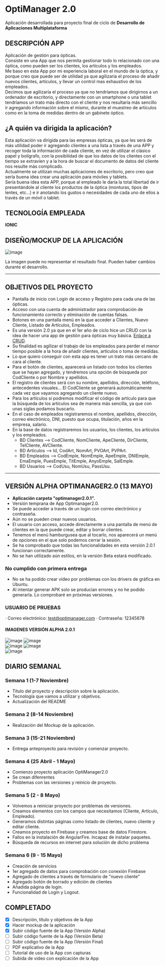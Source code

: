 # OptiManager 2.0
Aplicación desarrollada para proyecto final de ciclo de **Desarrollo de Aplicaciones Multiplataforma**

## DESCRIPCIÓN APP
Aplicación de gestión para ópticas. <br>
Consiste en una App que nos permita gestionar todo lo relacionado con una óptica, como pueden ser los clientes, los artículos y los empleados. <br>
Me baso en esta App por mi experiencia laboral en el mundo de la óptica, y porque creo que puede ser de utilidad ya que agilizaría el proceso de añadir nuevos clientes, artículos, y llevar un control mas exhaustivo de los empleados. <br>
Decimos que agilizaría el proceso ya que no tendríamos que dirigirnos a un ordenador de escritorio, y directamente con un smartphone o una tablet tendríamos un trato más directo con el cliente y nos resultaría más sencillo ir agregando información sobre el mismo, durante el muestreo de artículos como en la toma de medidas dentro de un gabinete óptico. <br>

## ¿A quién va dirigida la aplicación?
Esta aplicación va dirigida para las empresas ópticas, ya que les será de más utilidad poder ir agregando clientes a una lista a través de una APP y recoger toda la información de cada cliente, en vez de utilizar el clásico papel y bolígrafo, con la posibilidad de que los datos de los clientes con el tiempo se extravíen y a la hora de buscar el documento de datos del cliente nos resulte más complicado. <br>
Actualmente se utilizan muchas aplicaciones de escritorio, pero creo que sería buena idea crear una aplicación para móviles y tablets.<br>
Sería buena idea esta APP, porque al empleado le daría la total libertad de ir presentándole al cliente los productos de la óptica (monturas, tipos de lentes, etc...) e ir anotando los gustos o necesidades de cada uno de ellos a través de un móvil o tablet.


## TECNOLOGÍA EMPLEADA 
<strong> IONIC </strong>

## DISEÑO/MOCKUP DE LA APLICACIÓN
![image](mockup_app.png "Mockup app") <br>

La imagen puede no representar el resultado final. Pueden haber cambios durante el desarrollo.

----------------------------------

## OBJETIVOS DEL PROYECTO
- Pantalla de inicio con Login de acceso y Registro para cada una de las ópticas.
- Acceso con una cuenta de administrador para comprobación de funcionamiento correcto y eliminación de cuentas falsas.
- Botones en una pantalla menú en la que acceder a Clientes, Nuevo Cliente, Listado de Artículos, Empleados.
- Es una versión 2.0 ya que en el 1er año de ciclo hice un CRUD con la idea de hacer una app de gestión para ópticas muy básica. [Enlace a CRUD](https://github.com/Miguelgm1693/CRUD_OptiManager).
- Su finalidad es agilizar el trabajo de los empleados para perder el menor tiempo posible a la hora de añadir clientes, artículos o toma de medidas.
- Lo que quiero conseguir con esta app es tener un trato más cercano de cara al cliente.
- Para el botón de clientes, aparecerá un listado con todos los clientes que se hayan agregado, y tendremos una opción de búsqueda por CodCliente o por Nombre y apellidos.
- El registro de clientes será con su nombre, apellidos, dirección, teléfono, antecedentes visuales... El CodCliente se generará automáticamente cada vez que vayamos agregando un cliente nuevo.
- Para los artículos si podremos modificar el código de artículo para que la búsqueda de los artículos sea de manera más sencilla, ya que con unas siglas podamos buscarlo.
- En el caso de empleados registraremos el nombre, apellidos, dirección, correo electrónico, DNI, puesto que ocupa, titulación, años en la empresa, salario.
- En la base de datos registraremos los usuarios, los clientes, los artículos y los empleados.
  - BD Clientes --> CodCliente, NomCliente, ApeCliente, DirCliente, TelCliente, AVCliente.
  - BD Artículos --> Id, CodArt, NomArt, PVOArt, PVPArt.
  - BD Empleados --> CodEmple, NomEmple, ApeEmple, DNIEmple, EmaEmple, PuesEmple, TitEmple, AnyoEmple, SalEmple.
  - BD Usuarios --> CodUsu, NomUsu, PassUsu.
<hr>

## VERSIÓN ALPHA OPTIMANAGER2.0 (13 MAYO)
- <strong>Aplicación carpeta "optimanager2.0.1".</strong>
- Versión temprana de App Optimanager2.0.
- Se puede acceder a través de un login con correo electrónico y contraseña.
- Aún no se pueden crear nuevos usuarios.
- El usuario con acceso, accede directamente a una pantalla de menú de clientes en la que puede crear, editar y borrar clientes.
- Tenemos el menú hamburgusea que al tocarlo, nos aparecerá un menú de opciones en el que solo podemos cerrar la sesión.
- Se ha comprobado que todas las funcionalidades en esta versión 2.0.1 funcionan correctamente.
- No se han utilizado aún estilos, en la versión Beta estará modificado.

### No cumplido con primera entrega
- No se ha podido crear vídeo por problemas con los drivers de gráfica en Ubuntu.
- Al intentar generar APK solo se producían errores y no he podido generarla. Lo comprobaré en próximas versiones.  

### USUARIO DE PRUEBAS 
· Correo electrónico: test@optimanager.com
· Contraseña: 12345678

#### IMAGENES VERSIÓN ALPHA 2.0.1
![image](img/Login_usuario.png "Login") ![image](img/Lista_clientes.png "Lista Clientes") <br>
![image](img/Nuevo_cliente.png "Nuevo cliente") ![image](img/Editar_Clientes.png "Editar Cliente") <br>
![image](img/Menu_opciones.png "Menú") <br> 




## DIARIO SEMANAL
### Semana 1 (1-7 Noviembre)
- Título del proyecto y descripción sobre la aplicación.
- Tecnología que vamos a utilizar y objetivos.
- Actualización del README

### Semana 2 (8-14 Noviembre)
- Realización del Mockup de la aplicación.

### Semana 3 (15-21 Noviembre)
- Entrega anteproyecto para revisión y comenzar proyecto.

### Semana 4 (25 Abril - 1 Mayo)
- Comienzo proyecto aplicación OptiManager2.0
- Se crean difenrentes
- Problemas con las versiones y reinicio de proyecto.

### Semana 5 (2 - 8 Mayo) 
- Volvemos a reiniciar proyecto por problemas de versiones.
- Creamos elementos con los campos que necesitamos (Cliente, Artículo, Empleado).
- Generamos distintas páginas como listado de clientes, nuevo cliente y editar cliente.
- Creamos proyecto en Firebase y creamos base de datos Firestore.
- Fallos en la instalación de AngularFire. Incapaz de instalar paquetes.
- Búsqueda de recursos en internet para solución de dicho problema

### Semana 6 (9 - 15 Mayo)
- Creación de servicios
- 1er agregado de datos para comprobación con conexión Firebase
- Agregado de clientes a través de formulario de "nuevo cliente"
- Agregado botón de borrado y edición de clientes
- Añadida página de login.
- Funcionalidad de Login y Logout.

## COMPLETADO
- [X] Descripción, título y objetivos de la App
- [X] Hacer mockup de la aplicación
- [X] Subir código fuente de la App (Versión Alpha)
- [ ] Subir código fuente de la App (Versión Beta)
- [ ] Subir código fuente de la App (Versión Final)
- [ ] PDF explicativo de la App
- [ ] Tutorial de uso de la App con capturas
- [ ] Subida de video con explicación de la App
